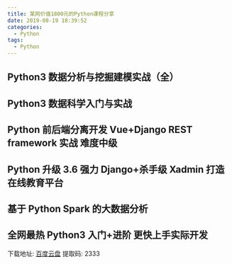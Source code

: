 ```yaml
---
title: 某网价值1800元的Python课程分享
date: 2019-08-19 18:39:52
categories:
  - Python
tags:
  - Python
---
```


## Python3 数据分析与挖掘建模实战（全）

## Python3 数据科学入门与实战

## Python 前后端分离开发 Vue+Django REST framework 实战 难度中级

## Python 升级 3.6 强力 Django+杀手级 Xadmin 打造在线教育平台

## 基于 Python Spark 的大数据分析

## 全网最热 Python3 入门+进阶 更快上手实际开发

下载地址: [百度云盘](https://pan.baidu.com/s/18wb_k0ghZgYmTBLKu5nP8g) 提取码: 2333
